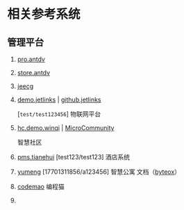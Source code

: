 # 相关参考系统

## 管理平台

1. [pro.antdv](https://preview.pro.antdv.com/)
2. [store.antdv](https://store.antdv.com/)
3. [jeecg](http://boot.jeecg.com/)
4. [demo.jetlinks](http://demo.jetlinks.cn/) | [github.jetlinks](https://github.com/jetlinks/)

   [`test/test123456`] 物联网平台
5. [hc.demo.winqi](https://hc.demo.winqi.cn/) | [MicroCommunity](https://gitee.com/wuxw7/MicroCommunity)

   智慧社区
6. [pms.tianehui](https://pms.tianehui.cn/) [test123/test123] 酒店系统
7. [yumeng](https://saas.yumeng.work/) [17701311856/a123456] 智慧公寓
   文档（[byteox](http://help.byteox.com)）
8. [codemao](https://kitten4.codemao.cn/) 编程猫
9. 